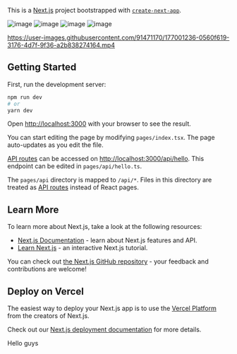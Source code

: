 This is a [Next.js](https://nextjs.org/) project bootstrapped with [`create-next-app`](https://github.com/vercel/next.js/tree/canary/packages/create-next-app).

![image](https://user-images.githubusercontent.com/91471170/177001066-4fdaa6e8-a60a-47ab-af0e-375a050cd530.png)
![image](https://user-images.githubusercontent.com/91471170/177001074-0daf2e6e-b715-441a-87dd-60faa52fe787.png)
![image](https://user-images.githubusercontent.com/91471170/177001089-4737ee01-ac2d-4331-a5fa-2e4d2846dfe1.png)
![image](https://user-images.githubusercontent.com/91471170/177001131-b3138935-b1a2-43ae-97a6-af4c5819d1bd.png)


https://user-images.githubusercontent.com/91471170/177001236-0560f619-3176-4d7f-9f36-a2b838274164.mp4



## Getting Started

First, run the development server:

```bash
npm run dev
# or
yarn dev
```

Open [http://localhost:3000](http://localhost:3000) with your browser to see the result.

You can start editing the page by modifying `pages/index.tsx`. The page auto-updates as you edit the file.

[API routes](https://nextjs.org/docs/api-routes/introduction) can be accessed on [http://localhost:3000/api/hello](http://localhost:3000/api/hello). This endpoint can be edited in `pages/api/hello.ts`.

The `pages/api` directory is mapped to `/api/*`. Files in this directory are treated as [API routes](https://nextjs.org/docs/api-routes/introduction) instead of React pages.

## Learn More

To learn more about Next.js, take a look at the following resources:

- [Next.js Documentation](https://nextjs.org/docs) - learn about Next.js features and API.
- [Learn Next.js](https://nextjs.org/learn) - an interactive Next.js tutorial.

You can check out [the Next.js GitHub repository](https://github.com/vercel/next.js/) - your feedback and contributions are welcome!

## Deploy on Vercel

The easiest way to deploy your Next.js app is to use the [Vercel Platform](https://vercel.com/new?utm_medium=default-template&filter=next.js&utm_source=create-next-app&utm_campaign=create-next-app-readme) from the creators of Next.js.

Check out our [Next.js deployment documentation](https://nextjs.org/docs/deployment) for more details.


Hello guys
